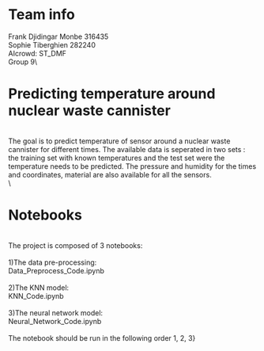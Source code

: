  # Team info

Frank Djidingar Monbe		316435\
Sophie Tiberghien			282240\
AIcrowd: ST_DMF\
Group 9\


# Predicting temperature around nuclear waste cannister
\
The goal is to predict temperature of sensor around a nuclear waste cannister for different times. The available data is seperated in two sets : the training set with known temperatures and the test set were the temperature needs to be predicted. The pressure and humidity for the times and coordinates, material are also available for all the sensors. \
\
# Notebooks
\
The project is composed of 3 notebooks:\
\
	1)The data pre-processing:\
		Data_Preprocess_Code.ipynb\
\
	2)The KNN model:\
		KNN_Code.ipynb\
\
	3)The neural network model:\
		Neural_Network_Code.ipynb\
\
The notebook should be run in the following order 1, 2, 3}
